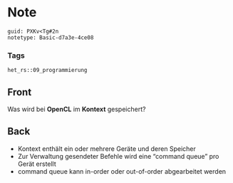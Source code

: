 # Note
```
guid: PXKv<Tg#2n
notetype: Basic-d7a3e-4ce08
```

### Tags
```
het_rs::09_programmierung
```

## Front
Was wird bei <b>OpenCL</b> im <b>Kontext</b> gespeichert?

## Back
<div>
  <div>
    <ul>
      <li>Kontext enthält ein oder mehrere Geräte und deren
      Speicher
      <li>Zur Verwaltung gesendeter Befehle wird eine “command
      queue” pro Gerät erstellt
      <li>command queue kann in-order oder out-of-order
      abgearbeitet werden
    </ul>
  </div>
</div>
